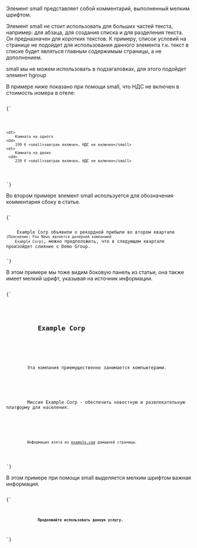 <p>
    Элемент <LE>small</LE> представляет собой комментарий, выполненный мелким шрифтом.
</p>

<p>
    Элемент <LE>small</LE> не стоит использовать для больших частей текста, например: для абзаца, для создания списка и для разделения текста. Он предназначен для коротких текстов. К примеру, список условий на странице не подойдет для использования данного элемента т.к. текст в списке будет являться главным содержимым страницы, а не дополнением.
</p>

<p>
    <LE>small</LE> мы не можем использовать в подзагаловках, для этого подойдет элемент <LE>hgroup</LE> 
</p>

<ExampleBox>

В примере ниже показано при помощи <LE>small</LE>, что НДС не включен в стоимость номера в отеле:

<Code>
{`
<dl>

    <dt>
 	    Комната на одного
    <dd>
 	    199 € <small>завтрак включен, НДС не включен</small>
    <dt>
 	    Комната на двоих
     <dd>
 	    239 € <small>завтрак включен, НДС не включен</small>
</dl>
`}
</Code>

</ExampleBox>

<ExampleBox>

Во втором примере элемент <LE>small</LE> используется для обозначения комментария сбоку в статье.

<Code>
{`
<p>
	Example Corp объявили о рекордной прибыли во втором квартале <small>(Пояснение: Foo News является дочерней компанией
	Example Corp)</small>, можно предположить, что в следующем квартале произойдет слияние с Demo Group.
</p>
`}
</Code>

В этом примере мы тоже видим боковую панель из статьи, она также имеет мелкий шрифт, указывая на источник информации.

<Code>
{`
<aside>
 	<h1>
 		Example Corp
	</h1>
 	<p>
 		Эта компания приемущественно занимается компьютерами.
	</p>
	<p>
	 	Миссия Example Corp - обеспечить новостную и развлекательную платформу для населения.
	</p>
 	<p>
 		<small>Информация взята из <a href="https://example.com/about.html">example.com</a> домашней страницы.</small>
	</p>
</aside>
`}
</Code>

</ExampleBox>

<ExampleBox>

В этом примере при помощи <LE>small</LE> выделяется мелким шрифтом важная информация.

<Code>
{`
<p>
	<strong>
			<small>Продолжайте использовать данную услугу.</small>
	</strong>
</p>
`}
</Code>
 
</ExampleBox>
